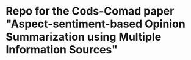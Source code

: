 # Repo for the Cods-Comad paper "Aspect-sentiment-based Opinion Summarization using Multiple Information Sources"
